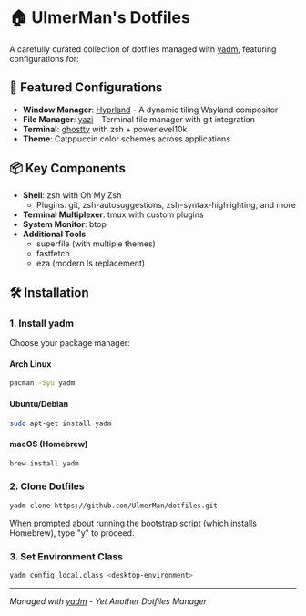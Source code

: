 # 🏠 UlmerMan's Dotfiles

A carefully curated collection of dotfiles managed with [yadm](https://yadm.io/), featuring configurations for:

## 🚀 Featured Configurations

- **Window Manager**: [Hyprland](https://hyprland.org/) - A dynamic tiling Wayland compositor
- **File Manager**: [yazi](https://yazi-rs.github.io/) - Terminal file manager with git integration
- **Terminal**: [ghostty](https://github.com/mitchellh/ghostty) with zsh + powerlevel10k
- **Theme**: Catppuccin color schemes across applications

## 📦 Key Components

- **Shell**: zsh with Oh My Zsh
  - Plugins: git, zsh-autosuggestions, zsh-syntax-highlighting, and more
- **Terminal Multiplexer**: tmux with custom plugins
- **System Monitor**: btop
- **Additional Tools**: 
  - superfile (with multiple themes)
  - fastfetch
  - eza (modern ls replacement)

## 🛠️ Installation

### 1. Install yadm

Choose your package manager:

#### Arch Linux
```bash
pacman -Syu yadm
```

#### Ubuntu/Debian
```bash
sudo apt-get install yadm
```

#### macOS (Homebrew)
```bash
brew install yadm
```

### 2. Clone Dotfiles
```bash
yadm clone https://github.com/UlmerMan/dotfiles.git
```

When prompted about running the bootstrap script (which installs Homebrew), type "y" to proceed.

### 3. Set Environment Class
```bash
yadm config local.class <desktop-environment>
```

---
*Managed with [yadm](https://yadm.io/) - Yet Another Dotfiles Manager*
